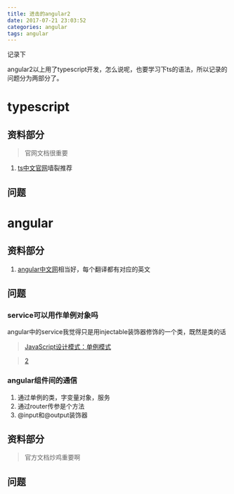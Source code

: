 ```yaml
---
title: 进击的angular2
date: 2017-07-21 23:03:52
categories: angular
tags: angular
---
```


记录下
<!--more-->

angular2以上用了typescript开发，怎么说呢，也要学习下ts的语法，所以记录的问题分为两部分了。

# typescript #

## 资料部分 ##
>官网文档很重要

1. [ts中文官网](https://www.tslang.cn/docs/home.html)墙裂推荐

## 问题 ##

# angular #
## 资料部分 ##
1. [angular中文网](https://angular.cn/)相当好，每个翻译都有对应的英文

## 问题 ##

### service可以用作单例对象吗 ###
angular中的service我觉得只是用injectable装饰器修饰的一个类，既然是类的话
>[JavaScript设计模式：单例模式](http://www.zcfy.cc/article/javascript-design-patterns-the-singleton-918.html)

>[2](http://liaodanqi.me/2017/03/24/design-pattern-singleton/)

### angular组件间的通信 ###
1. 通过单例的类，字变量对象，服务
2. 通过router传参是个方法
3. @input和@output装饰器




## 资料部分 ##
>官方文档炒鸡重要啊

## 问题 ##



